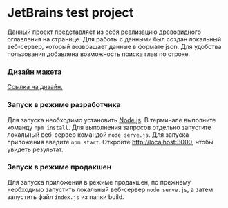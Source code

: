 # JetBrains test project

Данный проект представляет из себя реализацию древовидного оглавления на странице. Для работы с данными был создан локальный веб-сервер, который возвращает данные в формате json. Для удобства пользования добавлена возможность поиска глав по строке.

### Дизайн макета

[Ссылка на дизайн.](https://app.zeplin.io/project/5e16f034b53d11940a75ce41)

### Запуск в режиме разработчика

Для запуска необходимо установить [Node.js](https://nodejs.org/ru/).
В терминале выполните команду `npm install`.
Для выполнения запросов отдельно запустите
локальный веб-сервер командой `node serve.js`.
Для запуска приложения введите `npm start`.
Откройте [http://localhost:3000](http://localhost:3000), чтобы увидеть результат.

### Запуск в режиме продакшен

Для запуска приложения в режиме продакшен, по прежнему необходимо запустить
локальный веб-сервер `node serve.js`, а затем запустить файл `index.js` из папки build.
